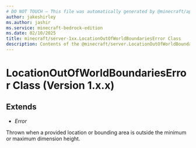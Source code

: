 ```yaml
---
# DO NOT TOUCH — This file was automatically generated by @minecraft/api-docs-generator, to report problems file an issue at https://github.com/Mojang/minecraft-scripting-libraries
author: jakeshirley
ms.author: jashir
ms.service: minecraft-bedrock-edition
ms.date: 02/10/2025
title: minecraft/server-1xx.LocationOutOfWorldBoundariesError Class
description: Contents of the @minecraft/server.LocationOutOfWorldBoundariesError class (Version 1.x.x).
---
```

# LocationOutOfWorldBoundariesError Class (Version 1.x.x)

## Extends
- *Error*

Thrown when a provided location or bounding area is outside the minimum or maximum dimension height.
